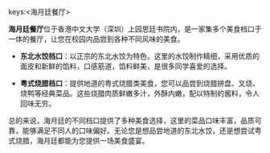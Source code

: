 keys:<海月廷餐厅>


**海月廷餐厅**位于香港中文大学（深圳）上园思廷书院内，是一家集多个美食档口于一体的餐厅，让您在校园内品尝到各种不同风味的美食。

- **东北水饺档口**：以正宗的东北水饺为特色，这里的水饺制作精细，采用优质的面皮和新鲜的馅料，口感筋道，馅料鲜美，是很多同学喜爱的选择。

- **粤式烧腊档口**：提供地道的粤式烧腊类美食，您可以品尝到烧腊拼盘、叉烧、烧鸭等经典菜品。这些烧腊肉质鲜嫩多汁，外酥内嫩，配以特制的酱料，令人回味无穷。

总的来说，海月廷的不同档口提供了多种美食选择，这里的菜品口味丰富，品质可靠，能够满足不同人的口味偏好。无论您是想品尝地道的东北水饺，还是想尝试粤式烧腊，海月廷都能为您提供一场美食盛宴。